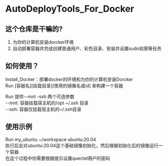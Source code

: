 # AutoDeployTools_For_Docker
## 这个仓库是干嘛的?
1. 为你的计算机安装dorcker环境  
2. 自动部署容器并完成创建普通用户、彩色目录、安装并设置sudo权限等任务  

## 如何使用？
Install_Docker：部署docker的环境和为你的计算机安装Dorcker  
Run [容器名][挂载目录][使用的镜像名或id] 来构建一个容器  

Run 提供--mnt -ssh 两个可选参数  
--mnt: 容器挂载宿主机的/opt ~/.ssh 目录  
--ssh: 容器仅挂载宿主机的~/.ssh目录  

## 使用示例
Run my_ubuntu ~/workspace ubuntu:20.04  
执行后会对ubuntu:20.04这个基础镜像初始化，然后根据初始化后的镜像运行一个容器  
在这个过程中你需要根据提示设置quectel用户的密码  
